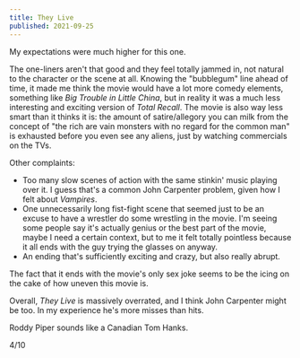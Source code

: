 ```yaml
---
title: They Live
published: 2021-09-25
---
```


My expectations were much higher for this one.

The one-liners aren't that good and they feel totally jammed in, not natural to the character or the scene at all. Knowing the "bubblegum" line ahead of time, it made me think the movie would have a lot more comedy elements, something like _Big Trouble in Little China_, but in reality it was a much less interesting and exciting version of _Total Recall_. The movie is also way less smart than it thinks it is: the amount of satire/allegory you can milk from the concept of "the rich are vain monsters with no regard for the common man" is exhausted before you even see any aliens, just by watching commercials on the TVs.

Other complaints:
- Too many slow scenes of action with the same stinkin' music playing over it. I guess that's a common John Carpenter problem, given how I felt about _Vampires_.
- One unnecessarily long fist-fight scene that seemed just to be an excuse to have a wrestler do some wrestling in the movie. I'm seeing some people say it's actually genius or the best part of the movie, maybe I need a certain context, but to me it felt totally pointless because it all ends with the guy trying the glasses on anyway.
- An ending that's sufficiently exciting and crazy, but also really abrupt.

The fact that it ends with the movie's only sex joke seems to be the icing on the cake of how uneven this movie is.

Overall, _They Live_ is massively overrated, and I think John Carpenter might be too. In my experience he's more misses than hits.

Roddy Piper sounds like a Canadian Tom Hanks.

4/10
